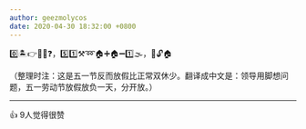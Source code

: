```yaml
---
author: geezmolycos
date: 2020-04-30 18:32:00 +0800
---
```


0️⃣🏝️👉👣🤔❓，5️⃣1️⃣⚒️➿🏠➕🏠➖1️⃣🌫️，💯🔓🏠

（整理时注：这是五一节反而放假比正常双休少。翻译成中文是：领导用脚想问题，五一劳动节放假放负一天，分开放。）

---
👍 9人觉得很赞
